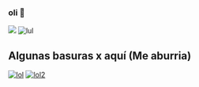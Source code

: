 ### oli 👋
![](https://komarev.com/ghpvc/?username=xNayra&label=Visitas+lul&color=ff69b4)
![lul](https://github-readme-stats.vercel.app/api?username=xNayra&show_icons=true&theme=radical)


## Algunas basuras x aquí (Me aburria)
[![lol](https://github-readme-stats.vercel.app/api/pin/?username=xNayra&repo=forcebans)](https://github.com/xNayra/forcebans)
[![lol2](https://github-readme-stats.vercel.app/api/pin/?username=xNayra&repo=equationTestTry)](https://github.com/xNayra/equationTestTry)

<!--
**xNayra/xNayra** is a ✨ _special_ ✨ repository because its `README.md` (this file) appears on your GitHub profile.


